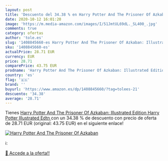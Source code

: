 ```yaml
---
layout: post
title: 'Descuento del 34.38 % en Harry Potter And The Prisoner Of Azkaban'
date: 2020-10-12 16:01:20
image: 'https://m.media-amazon.com/images/I/51JmtUL69dL._SL400_.jpg'
comments: true
category: ofertas
author: 'tole.es'
slug: '1408845660-es Harry Potter And The Prisoner Of Azkaban: Illustrated...'
sku: '1408845660-es'
actualPrice: 28.71 EUR
currency: EUR
price: 28.71
comparePrice: 43.75 EUR
prodname: 'Harry Potter And The Prisoner Of Azkaban: Illustrated Edition  Harry Potter Illustrated Edtn '
country: 'es'
flag: '🇪🇸'
brand: ''
buyurl: 'https://www.amazon.es/dp/1408845660/?tag=tolees-21'
descuento: '34.38'
average: '28.71'
---
```


Tienes [Harry Potter And The Prisoner Of Azkaban: Illustrated Edition  Harry Potter Illustrated Edtn ](https://www.amazon.es/dp/1408845660/?tag=tolees-21) con un 34.38 % de descuento con precio de oferta de 28.71 EUR (original: 43.75 EUR) en el siguiente enlace!

[![Harry Potter And The Prisoner Of Azkaban](https://m.media-amazon.com/images/I/51JmtUL69dL._SL400_.jpg)](https://www.amazon.es/dp/1408845660/?tag=tolees-21)

ℹ️:


[🛒 Accede a la oferta!!](https://www.amazon.es/dp/1408845660/?tag=tolees-21)
